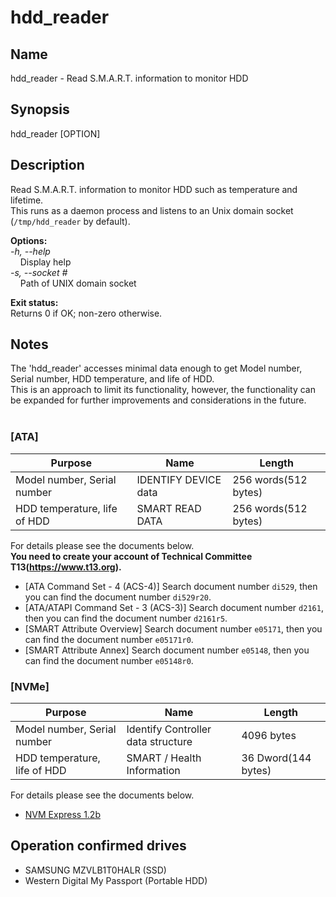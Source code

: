 # hdd_reader

## Name

hdd_reader - Read S.M.A.R.T. information to monitor HDD

## Synopsis

hdd_reader [OPTION]

## Description

Read S.M.A.R.T. information to monitor HDD such as temperature and lifetime.<br>
This runs as a daemon process and listens to an Unix domain socket (`/tmp/hdd_reader` by default).

**Options:**<br>
_-h, --help_<br>
&nbsp;&nbsp;&nbsp;&nbsp;Display help<br>
_-s, --socket #_<br>
&nbsp;&nbsp;&nbsp;&nbsp;Path of UNIX domain socket

**Exit status:**<br>
Returns 0 if OK; non-zero otherwise.

## Notes

The 'hdd_reader' accesses minimal data enough to get Model number, Serial number, HDD temperature, and life of HDD.<br>
This is an approach to limit its functionality, however, the functionality can be expanded for further improvements and considerations in the future.<br><br>

### [ATA]

| Purpose                      | Name                 | Length               |
| ---------------------------- | -------------------- | -------------------- |
| Model number, Serial number  | IDENTIFY DEVICE data | 256 words(512 bytes) |
| HDD temperature, life of HDD | SMART READ DATA      | 256 words(512 bytes) |

For details please see the documents below.<br>
**You need to create your account of Technical Committee T13(<https://www.t13.org>).**

- [ATA Command Set - 4 (ACS-4)]
  Search document number `di529`, then you can find the document number `di529r20`.
- [ATA/ATAPI Command Set - 3 (ACS-3)]
  Search document number `d2161`, then you can find the document number `d2161r5`.
- [SMART Attribute Overview]
  Search document number `e05171`, then you can find the document number `e05171r0`.
- [SMART Attribute Annex]
  Search document number `e05148`, then you can find the document number `e05148r0`.

### [NVMe]

| Purpose                      | Name                               | Length              |
| ---------------------------- | ---------------------------------- | ------------------- |
| Model number, Serial number  | Identify Controller data structure | 4096 bytes          |
| HDD temperature, life of HDD | SMART / Health Information         | 36 Dword(144 bytes) |

For details please see the documents below.<br>

- [NVM Express 1.2b](https://www.nvmexpress.org/wp-content/uploads/NVM_Express_1_2b_Gold_20160603.pdf)

## Operation confirmed drives

<!-- cspell: ignore MZVLB1T0HALR -->

- SAMSUNG MZVLB1T0HALR (SSD)
- Western Digital My Passport (Portable HDD)
